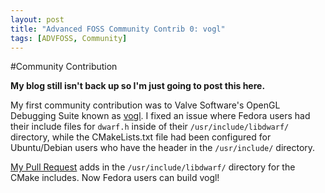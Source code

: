 ```yaml
---
layout: post
title: "Advanced FOSS Community Contrib 0: vogl"
tags: [ADVFOSS, Community]
---
```

#Community Contribution

**My blog still isn't back up so I'm just going to post this here.**

My first community contribution was to Valve Software's OpenGL Debugging Suite known as [vogl](https://github.com/ValveSoftware/vogl/). I fixed an issue where Fedora users had their include files for `dwarf.h` inside of their `/usr/include/libdwarf/` directory, while the CMakeLists.txt file had been configured for Ubuntu/Debian users who have the header in the `/usr/include/` directory.

[My Pull Request](https://github.com/ValveSoftware/vogl/pull/165) adds in the `/usr/include/libdwarf/` directory for the CMake includes. Now Fedora users can build vogl!

